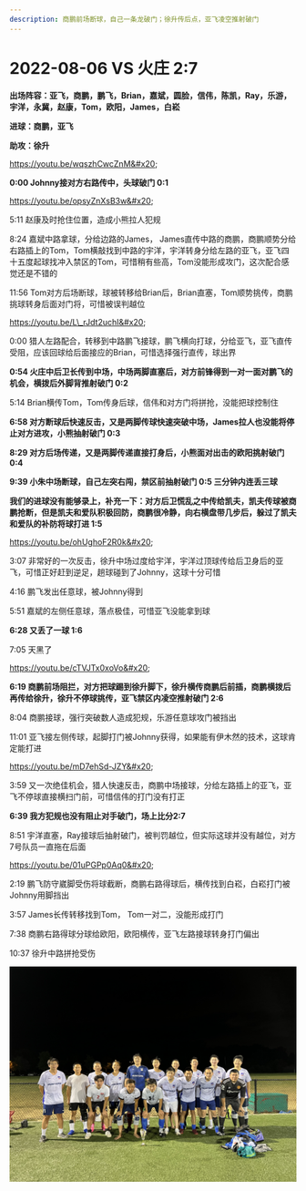 ```yaml
---
description: 商鹏前场断球，自己一条龙破门；徐升传后点，亚飞凌空推射破门
---
```


# 2022-08-06 VS 火庄 2:7

**出场阵容：亚飞，商鹏，鹏飞，Brian，嘉斌，圆脸，信伟，陈凯，Ray，乐游，宇洋，永冀，赵康，Tom，欧阳，James，白崧**

**进球：商鹏，亚飞**

**助攻：徐升**

https://youtu.be/wqszhCwcZnM&#x20;

**0:00 Johnny接对方右路传中，头球破门 0:1**

https://youtu.be/opsyZnXsB3w&#x20;

5:11 赵康及时抢住位置，造成小熊拉人犯规&#x20;

8:24 嘉斌中路拿球，分给边路的James， James直传中路的商鹏，商鹏顺势分给右路插上的Tom，Tom横敲找到中路的宇洋，宇洋转身分给左路的亚飞，亚飞四十五度起球找冲入禁区的Tom，可惜稍有些高，Tom没能形成攻门，这次配合感觉还是不错的&#x20;

11:56 Tom对方后场断球，球被转移给Brian后，Brian直塞，Tom顺势挑传，商鹏挑球转身后面对门将，可惜被误判越位

https://youtu.be/L\_rJdt2uchI&#x20;

0:00 猎人左路配合，转移到中路鹏飞接球，鹏飞横向打球，分给亚飞，亚飞直传受阻，应该回球给后面接应的Brian，可惜选择强行直传，球出界&#x20;

**0:54 火庄中后卫长传到中场，中场两脚直塞后，对方前锋得到一对一面对鹏飞的机会，横拨后外脚背推射破门 0:2**&#x20;

5:14 Brian横传Tom，Tom传身后球，信伟和对方门将拼抢，没能把球控制住&#x20;

**6:58 对方断球后快速反击，又是两脚传球快速突破中场，James拉人也没能将停止对方进攻，小熊抽射破门 0:3**&#x20;

**8:29 对方后场传递，又是两脚传递直接打身后，小熊面对出击的欧阳挑射破门 0:4**&#x20;

**9:39 小朱中场断球，自己左突右闯，禁区前抽射破门 0:5 三分钟内连丢三球**&#x20;

**我们的进球没有能够录上，补充一下：对方后卫慌乱之中传给凯夫，凯夫传球被商鹏抢断，但是凯夫和爱队积极回防，商鹏很冷静，向右横盘带几步后，躲过了凯夫和爱队的补防将球打进 1:5**

https://youtu.be/ohUghoF2R0k&#x20;

3:07 非常好的一次反击，徐升中场过度给宇洋，宇洋过顶球传给后卫身后的亚飞，可惜正好赶到逆足，趟球碰到了Johnny，这球十分可惜&#x20;

4:16 鹏飞发出任意球，被Johnny得到&#x20;

5:51 嘉斌的左侧任意球，落点极佳，可惜亚飞没能拿到球&#x20;

**6:28 又丢了一球 1:6**&#x20;

7:05 天黑了

https://youtu.be/cTVJTx0xoVo&#x20;

**6:19 商鹏前场阻拦，对方把球踢到徐升脚下，徐升横传商鹏后前插，商鹏横拨后再传给徐升，徐升不停球挑传，亚飞禁区内凌空推射破门 2:6**&#x20;

8:04 商鹏接球，强行突破数人造成犯规，乐游任意球攻门被挡出&#x20;

11:01 亚飞接左侧传球，起脚打门被Johnny获得，如果能有伊木然的技术，这球肯定能打进

https://youtu.be/mD7ehSd-JZY&#x20;

3:59 又一次绝佳机会，猎人快速反击，商鹏中场接球，分给左路插上的亚飞，亚飞不停球直接横扫门前，可惜信伟的打门没有打正&#x20;

**6:39 我方犯规也没有阻止对手破门，场上比分2:7**&#x20;

8:51 宇洋直塞，Ray接球后抽射破门，被判罚越位，但实际这球并没有越位，对方7号队员一直拖在后面

https://youtu.be/01uPGPp0Aq0&#x20;

2:19 鹏飞防守崴脚受伤将球截断，商鹏右路得球后，横传找到白崧，白崧打门被Johnny用脚挡出&#x20;

3:57 James长传转移找到Tom， Tom一对二，没能形成打门&#x20;

7:38 商鹏右路得球分球给欧阳，欧阳横传，亚飞左路接球转身打门偏出&#x20;

10:37 徐升中路拼抢受伤

![](.gitbook/assets/5B2AA92F-CFB4-4E4F-A769-AE27554A0F19.jpeg)
